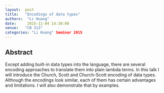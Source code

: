 ```yaml
--- 
layout:  post 
title:   "Encodings of data types"
authors:  "Li Huang"
date:     2015-11-04 14:30:00
venue:   "CB 313"
categories: "Li Huang" Seminar 2015
--- 
```

## Abstract

Except adding built-in data types into the language, there are several
encoding approaches to translate them into plain lambda terms. In this
talk I will introduce the Church, Scott and Church-Scott encoding of
data types. Although the encodings look similar, each of them has
certain advantages and limitations. I will also demonstrate that by
examples.

